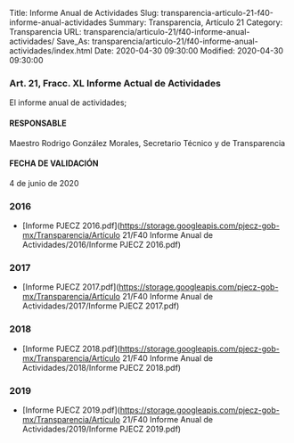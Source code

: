 Title: Informe Anual de Actividades
Slug: transparencia-articulo-21-f40-informe-anual-actividades
Summary: Transparencia, Artículo 21
Category: Transparencia
URL: transparencia/articulo-21/f40-informe-anual-actividades/
Save_As: transparencia/articulo-21/f40-informe-anual-actividades/index.html
Date: 2020-04-30 09:30:00
Modified: 2020-04-30 09:30:00


### Art. 21, Fracc. XL Informe Actual de Actividades

El informe anual de actividades;

#### RESPONSABLE

Maestro Rodrigo González Morales, Secretario Técnico y de Transparencia

#### FECHA DE VALIDACIÓN

4 de junio de 2020


### 2016


* [Informe PJECZ 2016.pdf](https://storage.googleapis.com/pjecz-gob-mx/Transparencia/Artículo 21/F40 Informe Anual de Actividades/2016/Informe PJECZ 2016.pdf)


### 2017


* [Informe PJECZ 2017.pdf](https://storage.googleapis.com/pjecz-gob-mx/Transparencia/Artículo 21/F40 Informe Anual de Actividades/2017/Informe PJECZ 2017.pdf)


### 2018


* [Informe PJECZ 2018.pdf](https://storage.googleapis.com/pjecz-gob-mx/Transparencia/Artículo 21/F40 Informe Anual de Actividades/2018/Informe PJECZ 2018.pdf)


### 2019


* [Informe PJECZ 2019.pdf](https://storage.googleapis.com/pjecz-gob-mx/Transparencia/Artículo 21/F40 Informe Anual de Actividades/2019/Informe PJECZ 2019.pdf)


